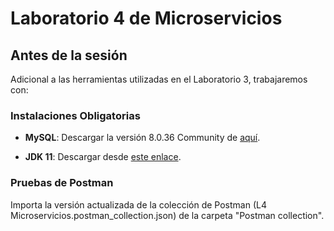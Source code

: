 # Laboratorio 4 de Microservicios

## Antes de la sesión

Adicional a las herramientas utilizadas en el Laboratorio 3, trabajaremos con:

### Instalaciones Obligatorias

- **MySQL**: Descargar la versión 8.0.36 Community de [aquí](https://dev.mysql.com/downloads/mysql/).

- **JDK 11**: Descargar desde [este enlace](https://docs.aws.amazon.com/corretto/latest/corretto-11-ug/downloads-list.html).


### Pruebas de Postman

Importa la versión actualizada de la colección de Postman (L4 Microservicios.postman_collection.json) de la carpeta "Postman collection".
